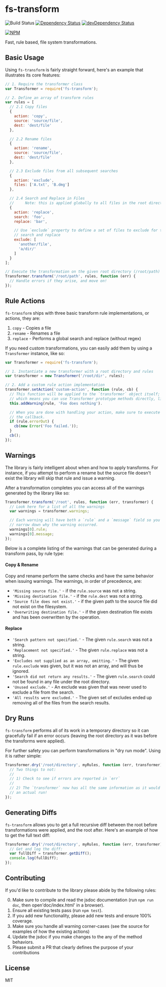 # fs-transform

![Build Status](https://travis-ci.org/Runnable/fs-transform.svg?branch=master)
[![Dependency Status](https://david-dm.org/Runnable/fs-transform.svg)](https://david-dm.org/runnable/fs-transform#info=dependencies&view=table)
[![devDependency Status](https://david-dm.org/Runnable/fs-transform/dev-status.svg)](https://david-dm.org/runnable/fs-transform#info=devDependencies&view=table)

[![NPM](https://nodei.co/npm/fs-transform.png?compact=true)](https://nodei.co/npm/fs-transform)

Fast, rule based, file system transformations.

## Basic Usage

Using `fs-transform` is fairly straight forward, here's an example that
illustrates its core features:

```js
// 1. Require the transformer class
var Transformer = require('fs-transform');

// 2. Define an array of transform rules
var rules = [
  // 2.1 Copy files
  {
    action: 'copy',
    source: 'source/file',
    dest: 'dest/file'
  },

  // 2.2 Rename files
  {
    action: 'rename',
    source: 'source/file',
    dest: 'dest/file'
  },

  // 2.3 Exclude files from all subsequent searches
  {
    action: 'exclude',
    files: ['A.txt', 'B.dmg']
  },

  // 2.4 Search and Replace in Files
  //     Note: this is applied globally to all files in the root directory
  {
    action: 'replace',
    search: 'foo',
    replace: 'bar',

    // Use `exclude` property to define a set of files to exclude for this
    // search and replace
    exclude: [
      'another/file',
      'a/dir/'
    ]
  }
];

// Execute the transformation on the given root directory (/root/path)
Transformer.transform('/root/path', rules, function (err) {
  // Handle errors if they arise, and move on!
});
```

## Rule Actions

`fs-transform` ships with three basic transform rule implementations, or
actions, they are:

1. `copy` - Copies a file
2. `rename` - Renames a file
3. `replace` - Performs a global search and replace (without regex)

If you need custom transformations, you can easily add them by using a
`Transformer` instance, like so:

```js
var Transformer = require('fs-transform');

// 1. Instantiate a new transformer with a root directory and rules
var transformer = new Transformer('/root/dir', rules);

// 2. Add a custom rule action implementation
transformer.setAction('custom-action', function (rule, cb) {
  // This function will be applied to the `transformer` object itself;
  // which means you can use Transformer prototype methods directly, like this:
  this.addWarning(rule, 'Foo does nothing').

  // When you are done with handling your action, make sure to execute
  // the callback.
  if (rule.errorOut) {
    cb(new Error('Foo failed.'));
  }
  cb();
});
```

## Warnings

The library is fairly intelligent about when and how to apply transforms. For
instance, if you attempt to perform a rename but the source file doesn't exist
the library will skip that rule and issue a warning.

After a transformation completes you can access all of the warnings generated
by the library like so:

```js
Transformer.transform('/root', rules, function (err, transformer) {
  // Look here for a list of all the warnings
  var warnings = transformer.warnings;

  // Each warning will have both a `rule` and a `message` field so you can
  // narrow down why the warning occurred.
  warnings[0].rule;
  warnings[0].message;
});
```

Below is a complete listing of the warnings that can be generated during a
transform pass, by rule type:

#### Copy & Rename

Copy and rename perform the same checks and have the same behavior when issuing
warnings. The warnings, in order of precedence, are:

* `'Missing source file.'` - if the `rule.source` was not a string.
* `'Missing destination file.'` - if the `rule.dest` was not a string.
* `'Source file does not exist.'` - if the given path to the source file did not
  exist on the filesystem.
* `'Overwriting destination file.'` - if the given destination file exists and
  has been overwritten by the operation.

#### Replace

* `'Search pattern not specified.'` - The given `rule.search` was not a string.
* `'Replacement not specified.'` - The given `rule.replace` was not a string.
* `'Excludes not supplied as an array, omitting.'` - The given `rule.exclude`
  was given, but it was not an array, and will thus be ignored.
* `'Search did not return any results.'` - The given `rule.search` could not be
  found in any file under the root directory.
* `'Unused exclude.'` - An exclude was given that was never used to exclude a
  file from the search.
* `'All results were excluded.'` - The given set of excludes ended up removing
  all of the files from the search results.

## Dry Runs
`fs-transform` performs all of its work in a temporary directory so it can
gracefully fail if an error occurs (leaving the root directory as it was before
the transforms were applied).

For further safety you can perform transformations in "dry run mode". Using it
is rather simple:

```js
Transformer.dry('/root/directory', myRules, function (err, transformer) {
  // Two things to not:
  //
  // 1) Check to see if errors are reported in `err`
  //
  // 2) The `transformer` now has all the same information as it would during
  // an actual run!
});
```

## Generating Diffs
`fs-transform` allows you to get a full recursive diff between the root
before transformations were applied, and the root after. Here's an example of
how to get the full text diff:

```js
Transformer.dry('/root/directory', myRules, function (err, transformer) {
  // Get and log the diff:
  var fullDiff = transformer.getDiff();
  console.log(fullDiff);
});
```

## Contributing

If you'd like to contribute to the library please abide by the following rules:

0. Make sure to compile and read the jsdoc documentation (run `npm run doc`,
   then open'doc/index.html' in a browser).
1. Ensure all existing tests pass (run `npm test`).
2. If you add new functionality, please add new tests and ensure 100% coverage.
3. Make sure you handle all warning corner-cases (see the source for examples
   of how the existing actions)
4. Update the jsdoc if you make changes to the any of the method behaviors.
5. Please submit a PR that clearly defines the purpose of your contributions


## License
MIT
